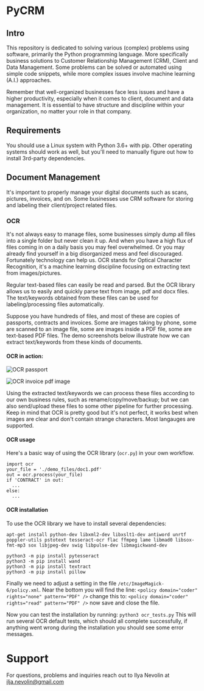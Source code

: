 # PyCRM

## Intro
This repository is dedicated to solving various (complex) problems using software, primarily the Python programming language. More specifically  business solutions to Customer Relationship Management (CRM), Client and Data Management. Some problems can be solved or automated using simple code snippets, while more complex issues involve machine learning (A.I.) approaches.

Remember that well-organized businesses face less issues and have a higher productivity, especially when it comes to client, document and data management. It is essential to have structure and discipline within your organization, no matter your role in that company.

## Requirements
You should use a Linux system with Python 3.6+ with pip.
Other operating systems should work as well, but you'll need to manually figure out how to install 3rd-party dependencies.

## Document Management
It's important to properly manage your digital documents such as scans, pictures, invoices, and on. Some businesses use CRM software for storing and labeling their client/project related files.

### OCR
It's not always easy to manage files, some businesses simply dump all files into a single folder but never clean it up. And when you have a high flux of files coming in on a daily basis you may feel overwhelmed. Or you may already find yourself in a big disorganized mess and feel discouraged. Fortunately technology can help us. OCR stands for Optical Character Recognition, it's a machine learning discipline focusing on extracting text from images/pictures. 

Regular text-based files can easily be read and parsed. But the OCR library allows us to easily and quickly parse text from image, pdf and docx files. The text/keywords obtained from these files can be used for labeling/processing files automatically.

Suppose you have hundreds of files, and most of these are copies of passports, contracts and invoices. Some are images taking by phone, some are scanned to an image file, some are images inside a PDF file, some are text-based PDF files. The demo screenshots below illustrate how we can extract text/keywords from these kinds of documents.

#### OCR in action:

![OCR passport](https://raw.githubusercontent.com/healzer/PyCRM/master/git_assets/ocr_demo.png)

![OCR invoice pdf image](https://raw.githubusercontent.com/healzer/PyCRM/master/git_assets/ocr_demo2.png)

Using the extracted text/keywords we can process these files according to our own business rules, such as rename/copy/move/backup; but we can also send/upload these files to some other pipeline for further processing. Keep in mind that OCR is pretty good but it's not perfect, it works best when images are clear and don't contain strange characters. Most langauges are supported.

#### OCR usage

Here's a basic way of using the OCR library (`ocr.py`) in your own workflow.
```
import ocr
your_file = './demo_files/doc1.pdf'
out = ocr.process(your_file)
if 'CONTRACT' in out:
  ...
else:
  ...
```

#### OCR installation
To use the OCR library we have to install several dependencies:
```
apt-get install python-dev libxml2-dev libxslt1-dev antiword unrtf poppler-utils pstotext tesseract-ocr flac ffmpeg lame libmad0 libsox-fmt-mp3 sox libjpeg-dev swig libpulse-dev libmagickwand-dev

python3 -m pip install pytesseract
python3 -m pip install wand
python3 -m pip install textract
python3 -m pip install pillow
```

Finally we need to adjust a setting in the file `/etc/ImageMagick-6/policy.xml`. Near the bottom you will find the line:
```<policy domain="coder" rights="none" pattern="PDF" />```
change this to:
```<policy domain="coder" rights="read" pattern="PDF" />```
now save and close the file.

Now you can test the installation by running:
```python3 ocr_tests.py```
This will run several OCR default tests, which should all complete successfully, if anything went wrong during the installation you should see some error messages.

# Support
For questions, problems and inquiries reach out to Ilya Nevolin at ilja.nevolin@gmail.com 
